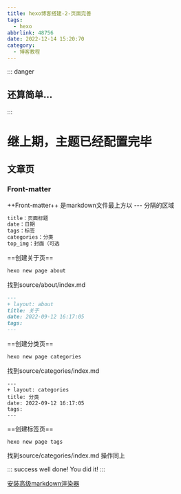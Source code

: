 ```yaml
---
title: hexo博客搭建-2-页面完善
tags:
  - hexo
abbrlink: 48756
date: 2022-12-14 15:20:70
category: 
  - 博客教程
---
```

::: danger
## 还算简单...
:::
<!-- more -->

# 继上期，主题已经配置完毕
## 文章页
### Front-matter
++Front-matter++ 是markdown文件最上方以 --- 分隔的区域
```markdown
title：页面标题
date：日期
tags：标签
categories：分类
top_img：封面（可选
```

==创建关于页==
```bash
hexo new page about
```
找到source/about/index.md
```markdown
---
+ layout: about
title: 关于
date: 2022-09-12 16:17:05
tags:
---
```

==创建分类页==
```bash
hexo new page categories
```
找到source/categories/index.md
```
---
+ layout: categories
title: 分类
date: 2022-09-12 16:17:05
tags:
---
```

==创建标签页==
```
hexo new page tags
```
找到source/categories/index.md
操作同上

::: success
well done!
You did it!
:::

[安装高级markdown渲染器](/2022/12/12/markdown-it食用教程/)